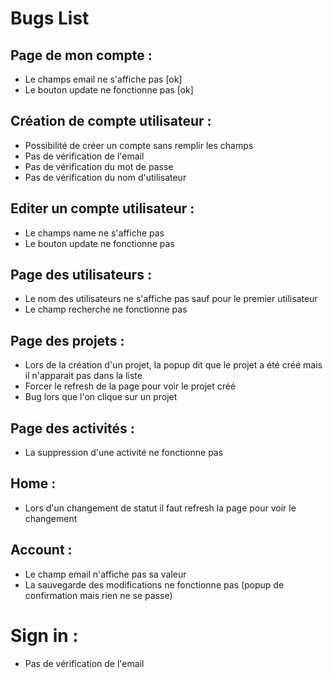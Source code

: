 # Bugs List

## Page de mon compte :

* Le champs email ne s'affiche pas [ok]
* Le bouton update ne fonctionne pas [ok]

## Création de compte utilisateur :

* Possibilité de créer un compte sans remplir les champs
* Pas de vérification de l'email
* Pas de vérification du mot de passe
* Pas de vérification du nom d'utilisateur

## Editer un compte utilisateur :

* Le champs name ne s'affiche pas
* Le bouton update ne fonctionne pas

## Page des utilisateurs :

* Le nom des utilisateurs ne s'affiche pas sauf pour le premier utilisateur
* Le champ recherche ne fonctionne pas

## Page des projets :

* Lors de la création d'un projet, la popup dit que le projet a été créé mais il n'apparait pas dans la liste
* Forcer le refresh de la page pour voir le projet créé
* Bug lors que l'on clique sur un projet

## Page des activités :

* La suppression d'une activité ne fonctionne pas

## Home :

* Lors d'un changement de statut il faut refresh la page pour voir le changement

## Account :

* Le champ email n'affiche pas sa valeur
* La sauvegarde des modifications ne fonctionne pas (popup de confirmation mais rien ne se passe)

# Sign in :

* Pas de vérification de l'email